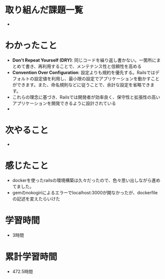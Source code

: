 # 取り組んだ課題一覧
- 

# わかったこと
- **Don't Repeat Yourself (DRY)**: 同じコードを繰り返し書かない。一箇所にまとめて書き、再利用することで、メンテナンス性と信頼性を高める
- **Convention Over Configuration**: 設定よりも規約を優先する。Railsではデフォルトの設定値を利用し、最小限の設定でアプリケーションを動かすことができます。また、命名規則などに従うことで、余計な設定を省略できます。
- これらの理念に基づき、Railsでは開発者が効率良く、保守性と拡張性の高いアプリケーションを開発できるように設計されている
- 

# 次やること
- 

# 感じたこと
- dockerを使ったrailsの環境構築は久々だったので、色々思い出しながら進めてました。
- gemのnokogiriによるエラーでlocalhost:3000が開なかったが、dockerfileの記述を変えたらいけた

# 学習時間
- 3時間

# 累計学習時間
- 472.5時間
